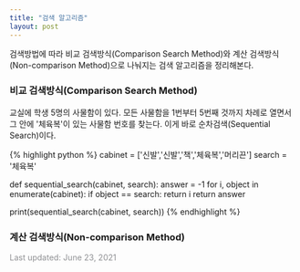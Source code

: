 ```yaml
---
title: "검색 알고리즘"
layout: post
---
```


검색방법에 따라 비교 검색방식(Comparison Search Method)와 계산 검색방식(Non-comparison Method)으로 나눠지는 검색 알고리즘을 정리해본다.


### 비교 검색방식(Comparison Search Method)

교실에 학생 5명의 사물함이 있다. 모든 사물함을 1번부터 5번째 것까지 차례로 열면서 그 안에 '체육복'이 있는 사물함 번호를 찾는다. 이게 바로 순차검색(Sequential Search)이다.

{% highlight python %}
cabinet = ['신발','신발','책','체육복','머리끈']
search = '체육복'

def sequential_search(cabinet, search):
  answer = -1
  for i, object in enumerate(cabinet):
    if object == search:
        return i
  return answer
  
print(sequential_search(cabinet, search))
{% endhighlight %}


### 계산 검색방식(Non-comparison Method)



<font color='#909194'>Last updated: June 23, 2021</font>